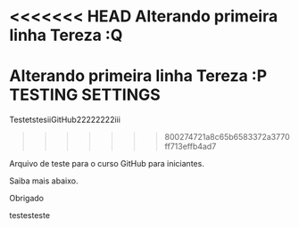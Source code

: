 <<<<<<< HEAD
Alterando primeira linha Tereza :Q
=======
Alterando primeira linha Tereza :P
TESTING SETTINGS	
=======
TestetstesiiGitHub22222222iii
>>>>>>> 800274721a8c65b6583372a3770ff713effb4ad7

Arquivo de teste para o curso GitHub para iniciantes.

Saiba mais abaixo.

Obrigado

testesteste
